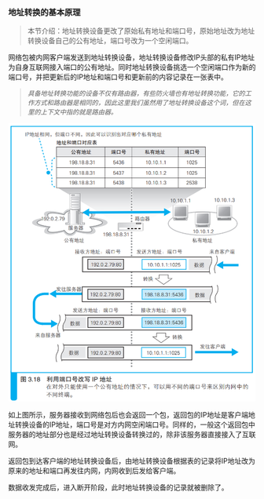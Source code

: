 ### 地址转换的基本原理

> 本节介绍：地址转换设备更改了原始私有地址和端口号，原始地址改为地址转换设备自己的公有地址，端口号改为一个空闲端口。

网络包被内网客户端发送到地址转换设备，地址转换设备修改IP头部的私有IP地址为自身互联网接入端口的公有地址。同时地址转换设备挑选一个空闲端口作为新的端口号，并把更新后的IP地址和端口号和更新前的内容记录在一张表中。

> <font size=2><i>具备地址转换功能的设备不仅有路由器，有些防火墙也有地址转换功能，它的工作方式和路由器是相同的，因此这里我们虽然用了地址转换设备这个词，但在这里的上下文中指的就是路由器。</i></font>

![地址转换](img/image20.png)

如上图所示，服务器接收到网络包后也会返回一个包，返回包的IP地址是客户端地址转换设备的IP地址，端口号是对方内网空闲端口号。同样的，一般这个返回包中服务器的地址部分也是经过地址转换设备转换过的，除非该服务器直接接入了互联网。

返回包到达客户端的地址转换设备后，由地址转换设备根据表的记录将IP地址改为原来的地址和端口再发往内网，内网收到后发给客户端。

数据收发完成后，进入断开阶段，此时地址转换设备的记录就被删除了。

